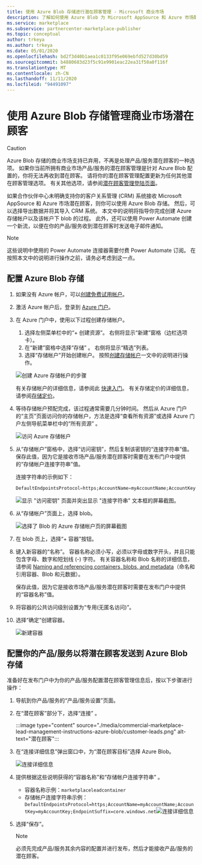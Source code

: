```yaml
---
title: 使用 Azure Blob 存储进行潜在顾客管理 - Microsoft 商业市场
description: 了解如何使用 Azure Blob 为 Microsoft AppSource 和 Azure 市场配置潜在顾客
ms.service: marketplace
ms.subservice: partnercenter-marketplace-publisher
ms.topic: conceptual
author: trkeya
ms.author: trkeya
ms.date: 05/01/2020
ms.openlocfilehash: bd2f3d40b1aea1c0133f95e069ebfd527d30bd59
ms.sourcegitcommit: b4880683d23f5c91e9901eac22ea31f50a0f116f
ms.translationtype: MT
ms.contentlocale: zh-CN
ms.lasthandoff: 11/11/2020
ms.locfileid: "94491097"
---
```

# <a name="use-azure-blob-storage-to-manage-commercial-marketplace-leads"></a>使用 Azure Blob 存储管理商业市场潜在顾客

>[!Caution]
>Azure Blob 存储的商业市场支持已弃用，不再是处理产品/服务潜在顾客的一种选项。 如果你当前所拥有商业市场产品/服务的潜在顾客管理是针对 Azure Blob 配置的，你将无法再收到潜在顾客。 请将你的潜在顾客管理配置更新为任何其他潜在顾客管理选项。 有关其他选项，请参阅[潜在顾客管理登陆页面](./commercial-marketplace-get-customer-leads.md)。

 如果合作伙伴中心未明确支持你的客户关系管理 (CRM) 系统接收 Microsoft AppSource 和 Azure 市场潜在顾客，则你可以使用 Azure Blob 存储。 然后，可以选择导出数据并将其导入 CRM 系统。 本文中的说明将指导你完成创建 Azure 存储帐户以及该帐户下 blob 的过程。 此外，还可以使用 Power Automate 创建一个新流，以便在你的产品/服务收到潜在顾客时发送电子邮件通知。

>[!NOTE]
>这些说明中使用的 Power Automate 连接器需要付费 Power Automate 订阅。 在按照本文中的说明进行操作之前，请务必考虑到这一点。

## <a name="configure-azure-blob-storage"></a>配置 Azure Blob 存储

1. 如果没有 Azure 帐户，可以[创建免费试用帐户](https://azure.microsoft.com/pricing/free-trial/)。

2. 激活 Azure 帐户后，登录到 [Azure 门户](https://portal.azure.com)。

3. 在 Azure 门户中，使用以下过程创建存储帐户。  
    1. 选择左侧菜单栏中的“+ 创建资源”。  右侧将显示“新建”窗格（边栏选项卡）。
    2. 在“新建”窗格中选择“存储” 。  右侧将显示“精选”列表。
    3. 选择“存储帐户”开始创建帐户。  按照[创建存储帐户](../../storage/common/storage-account-create.md?tabs=azure-portal)一文中的说明进行操作。

    ![创建 Azure 存储帐户的步骤](./media/commercial-marketplace-lead-management-instructions-azure-blob/azure-storage-create.png)

    有关存储帐户的详细信息，请参阅此 [快速入门](../../storage/blobs/storage-quickstart-blobs-portal.md)。  有关存储定价的详细信息，请参阅[存储定价](https://azure.microsoft.com/pricing/details/storage/)。

4. 等待存储帐户预配完成，该过程通常需要几分钟时间。  然后从 Azure 门户的“主页”页面访问你的存储帐户，方法是选择“查看所有资源”或选择 Azure 门户左侧导航菜单栏中的“所有资源”  。

    ![访问 Azure 存储帐户](./media/commercial-marketplace-lead-management-instructions-azure-blob/azure-storage-access.png)

5. 从“存储帐户”窗格中，选择“访问密钥”，然后复制该密钥的“连接字符串”值。 保存此值，因为它是接收市场产品/服务潜在顾客时需要在发布门户中提供的“存储帐户连接字符串”值。

     连接字符串的示例如下：

     ```sql
     DefaultEndpointsProtocol=https;AccountName=myAccountName;AccountKey=myAccountKey;EndpointSuffix=core.windows.net
     ```

    ![显示 "访问密钥" 页面并突出显示 "连接字符串" 文本框的屏幕截图。](./media/commercial-marketplace-lead-management-instructions-azure-blob/azure-storage-keys-2.png)

6. 从“存储帐户”页面上，选择 blob。

   ![选择了 Blob 的 Azure 存储帐户页的屏幕截图](./media/commercial-marketplace-lead-management-instructions-azure-blob/select-blobs.png)

7. 在 blob 页上，选择“+ 容器”按钮。

8. 键入新容器的“名称”。 容器名称必须小写，必须以字母或数字开头，并且只能包含字母、数字和短划线 (-) 字符。 有关容器名称和 Blob 名称的详细信息，请参阅 [Naming and referencing containers, blobs, and metadata](/rest/api/storageservices/naming-and-referencing-containers--blobs--and-metadata)（命名和引用容器、Blob 和元数据）。

    保存此值，因为它是接收市场产品/服务潜在顾客时需要在发布门户中提供的“容器名称”值。

9. 将容器的公共访问级别设置为“专用(无匿名访问)”。

10. 选择“确定”创建容器。

    ![新建容器](./media/commercial-marketplace-lead-management-instructions-azure-blob/new-container.png)

## <a name="configure-your-offer-to-send-leads-to-azure-blob-storage"></a>配置你的产品/服务以将潜在顾客发送到 Azure Blob 存储

准备好在发布门户中为你的产品/服务配置潜在顾客管理信息后，按以下步骤进行操作：

1. 导航到你产品/服务的“产品/服务设置”页面。
2. 在“潜在顾客”部分下，选择“连接” 。

    :::image type="content" source="./media/commercial-marketplace-lead-management-instructions-azure-blob/customer-leads.png" alt-text="潜在顾客":::

3. 在“连接详细信息”弹出窗口中，为“潜在顾客目标”选择 Azure Blob。

    ![连接详细信息](./media/commercial-marketplace-lead-management-instructions-azure-blob/connect-details.png) 

4. 提供根据这些说明获得的“容器名称”和“存储帐户连接字符串” 。

    * 容器名称示例：`marketplaceleadcontainer`
    * 存储帐户连接字符串示例：`DefaultEndpointsProtocol=https;AccountName=myAccountName;AccountKey=myAccountKey;EndpointSuffix=core.windows.net`![连接详细信息](./media/commercial-marketplace-lead-management-instructions-azure-blob/connection-details.png) 

5. 选择“保存”。

    > [!NOTE]
    > 必须先完成产品/服务其余内容的配置并进行发布，然后才能接收产品/服务的潜在顾客。